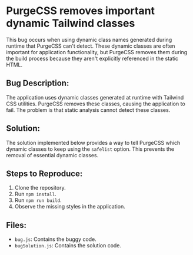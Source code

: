 # PurgeCSS removes important dynamic Tailwind classes

This bug occurs when using dynamic class names generated during runtime that PurgeCSS can't detect. These dynamic classes are often important for application functionality, but PurgeCSS removes them during the build process because they aren't explicitly referenced in the static HTML.

## Bug Description:

The application uses dynamic classes generated at runtime with Tailwind CSS utilities. PurgeCSS removes these classes, causing the application to fail. The problem is that static analysis cannot detect these classes.

## Solution:

The solution implemented below provides a way to tell PurgeCSS which dynamic classes to keep using the `safelist` option. This prevents the removal of essential dynamic classes.

## Steps to Reproduce:

1.  Clone the repository.
2.  Run `npm install`.
3.  Run `npm run build`.
4.  Observe the missing styles in the application.

## Files:

- `bug.js`: Contains the buggy code.
- `bugSolution.js`: Contains the solution code.
